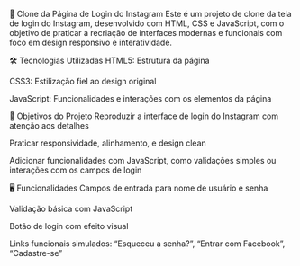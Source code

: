 📸 Clone da Página de Login do Instagram
Este é um projeto de clone da tela de login do Instagram, desenvolvido com HTML, CSS e JavaScript, com o objetivo de praticar a recriação de interfaces modernas e funcionais com foco em design responsivo e interatividade.

🛠️ Tecnologias Utilizadas
HTML5: Estrutura da página

CSS3: Estilização fiel ao design original

JavaScript: Funcionalidades e interações com os elementos da página

🎯 Objetivos do Projeto
Reproduzir a interface de login do Instagram com atenção aos detalhes

Praticar responsividade, alinhamento, e design clean

Adicionar funcionalidades com JavaScript, como validações simples ou interações com os campos de login

🖥️ Funcionalidades
Campos de entrada para nome de usuário e senha

Validação básica com JavaScript

Botão de login com efeito visual

Links funcionais simulados: “Esqueceu a senha?”, “Entrar com Facebook”, “Cadastre-se”
